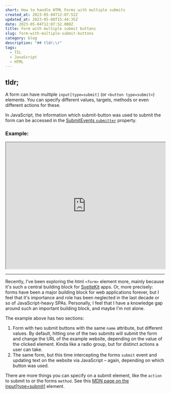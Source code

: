 ```yaml
---
short: How to handle HTML Forms with multiple submits
created_at: 2023-05-04T12:07:52Z
updated_at: 2023-05-08T15:44:35Z
date: 2023-05-04T12:07:52.000Z
title: Form with multiple submit buttons
slug: form-with-multiple-submit-buttons
category: blog
description: "## tldr;\r"
tags:
  - TIL
  - JavaScript
  - HTML
---
```



## tldr;

A form can have multiple `input[type=submit]` (or `<button type=submit>`) elements. You can specify different values, targets, methods or even different actions for these. 

In JavaScript, the information which submit-button was used to submit the form can be accessed in the [SubmitEvents `submitter`](https://developer.mozilla.org/en-US/docs/Web/API/SubmitEvent/submitter) property.

### Example: 

<iframe src="https://stackblitz.com/edit/web-platform-cbuerh?embed=1&file=index.html&hideDevTools=1&hideExplorer=1&view=preview" width="100%" height="400px"></iframe>

---

Recently, I've been exploring the html `<form>` element more, mainly because it's such a central building block for [SvelteKit](https://kit.svelte.dev/) apps. Or, more precisely: forms have been a major building block for web applications forever, but I feel that it's importance and role has been neglected in the last decade or so of JavaScript-heavy SPAs. Personally, I feel that I have a knowledge gap around such an important building block, and maybe I'm not alone.

The example above has two sections:
1. Form with two submit buttons with the same `name` attribute, but different values. By default, hitting one of the two submits will submit the form and change the URL of the example website, depending on the value of the clicked element. Kinda like a radio group, but for distinct actions a user can take.
2. The same form, but this time intercepting the forms `submit` event and updating text on the website via JavaScript – again, depending on which button was used.

There are more things you can specify on a submit element, like the `action` to submit to or the forms `method`. See this [MDN page on the input[type=submit]](https://developer.mozilla.org/en-US/docs/Web/HTML/Element/input/submit#additional_attributes) element.




